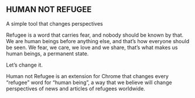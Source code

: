 ## HUMAN NOT REFUGEE
A simple tool that changes perspectives

Refugee is a word that carries fear, and nobody should be known by that. 
We are human beings before anything else, and that’s how everyone should be seen. We fear, we care, we love and we share, that’s what makes us human beings, a permanent state.

Let’s change it.

Human not Refugee is an extension for Chrome that changes every “refugee” word for “human being”, a way that we believe will change perspectives of news and articles of refugees worldwide.